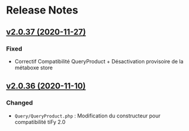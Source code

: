 # Release Notes

## [v2.0.37 (2020-11-27)](https://svn.tigreblanc.fr/presstify-plugins/woocommerce/tags/2.0.37...v2.0.37)

### Fixed

- Correctif Compatibilité QueryProduct + Désactivation provisoire de la métaboxe store

## [v2.0.36 (2020-11-10)](https://svn.tigreblanc.fr/presstify-plugins/woocommerce/tags/2.0.36...v2.0.36)

### Changed

- `Query/QueryProduct.php` : Modification du constructeur pour compatibilité tiFy 2.0
